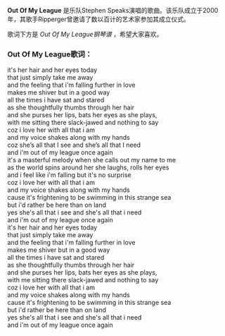 

**Out Of My League** 是乐队Stephen
Speaks演唱的歌曲。该乐队成立于2000年，其歌手Ripperger曾邀请了数以百计的艺术家参加其成立仪式。

  
歌词下方是 _Out Of My League钢琴谱_ ，希望大家喜欢。

### Out Of My League歌词：

it's her hair and her eyes today  
that just simply take me away  
and the feeling that i'm falling further in love  
makes me shiver but in a good way  
all the times i have sat and stared  
as she thoughtfully thumbs through her hair  
and she purses her lips, bats her eyes as she plays,  
with me sitting there slack-jawed and nothing to say  
coz i love her with all that i am  
and my voice shakes along with my hands  
coz she’s all that I see and she’s all that I need  
and i'm out of my league once again  
it's a masterful melody when she calls out my name to me  
as the world spins around her she laughs, rolls her eyes  
and i feel like i'm falling but it's no surprise  
coz i love her with all that i am  
and my voice shakes along with my hands  
cause it's frightening to be swimming in this strange sea  
but i'd rather be here than on land  
yes she's all that i see and she's all that i need  
and i'm out of my league once again  
it's her hair and her eyes today  
that just simply take me away  
and the feeling that i'm falling further in love  
makes me shiver but in a good way  
all the times i have sat and stared  
as she thoughtfully thumbs through her hair  
and she purses her lips, bats her eyes as she plays,  
with me sitting there slack-jawed and nothing to say  
coz i love her with all that i am  
and my voice shakes along with my hands  
cause it's frightening to be swimming in this strange sea  
but i'd rather be here than on land  
yes she's all that i see and she's all that i need  
and i'm out of my league once again

